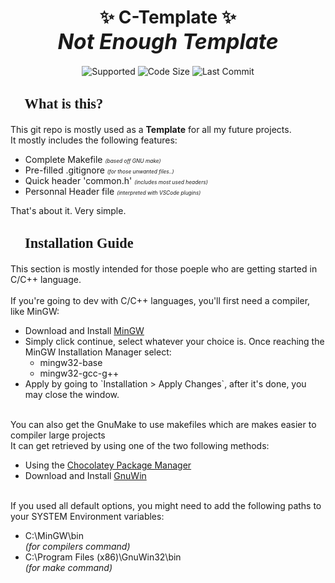 <!-- Title -->
<h1 align = 'center'>
	✨ <b>C-Template</b> ✨
	<br><i style = 'font-size:120%;'>Not Enough Template</i>
</h1>

<!-- Bagdes -->
<p align = 'center'>
	<!--img alt="Top Language" src="https://img.shields.io/static/v1?label=Language&message=?&color=important&style=plastic"/-->
	<img alt="Supported" src="https://img.shields.io/static/v1?label=Supported+OS&message=Linux+/+Windows&color=30A0A0&style=plastic"/>
	<img alt="Code Size" src="https://img.shields.io/github/languages/code-size/BlankRose/C-Template?label=Code+Size&color=informational&style=plastic"/>
	<img alt="Last Commit" src="https://img.shields.io/github/last-commit/BlankRose/C-Template?label=Last+Commit&color=critical&style=plastic"/>
</p>

<!-- Description -->
<h2 style = 'font-size:160%; font-family:impact'>
	📖	What is this?
</h2><p>
	This git repo is mostly used as a <b>Template</b> for all my future projects.<br>
	It mostly includes the following features:
	<ul>
		<li> Complete Makefile <i style = 'font-size:60%'>(based off GNU make)</i> </li>
		<li> Pre-filled .gitignore <i style = 'font-size:60%'>(for those unwanted files..)</i> </li>
		<li> Quick header 'common.h' <i style = 'font-size:60%'>(includes most used headers)</i> </li>
		<li> Personnal Header file <i style = 'font-size:60%'>(interpreted with VSCode plugins)</i> </li>
	</ul>
	That's about it. Very simple.
</p>

<!-- Description -->
<h2 style = 'font-size:160%; font-family:impact'>
	🧭	Installation Guide
</h2><p>
	This section is mostly intended for those poeple who are getting started in C/C++ language.<br><br>
	If you're going to dev with C/C++ languages, you'll first need a compiler, like MinGW:
	<ul>
		<li> Download and Install <a href="https://sourceforge.net/projects/mingw/">MinGW</a>
		<li> Simply click continue, select whatever your choice is. Once reaching the MinGW Installation Manager select:
		<ul>
			<li> mingw32-base<br>
			<li> mingw32-gcc-g++
		</ul>
		<li> Apply by going to `Installation > Apply Changes`, after it's done, you may close the window.
	</ul><br>
	You can also get the GnuMake to use makefiles which are makes easier to compiler large projects<br>
	It can get retrieved by using one of the two following methods:
	<ul>
		<li> Using the <a href="https://chocolatey.org/">Chocolatey Package Manager</a>
		<li> Download and Install <a href=https://sourceforge.net/projects/gnuwin32/files/make/3.81/make-3.81.exe/download>GnuWin</a>
	</ul><br>
	If you used all default options, you might need to add the following paths to your SYSTEM Environment variables:
	<ul>
		<li> C:\MinGW\bin <br><i>(for compilers command)</i>
		<li> C:\Program Files (x86)\GnuWin32\bin <br><i>(for make command)</i>
	</ul>
</p>
